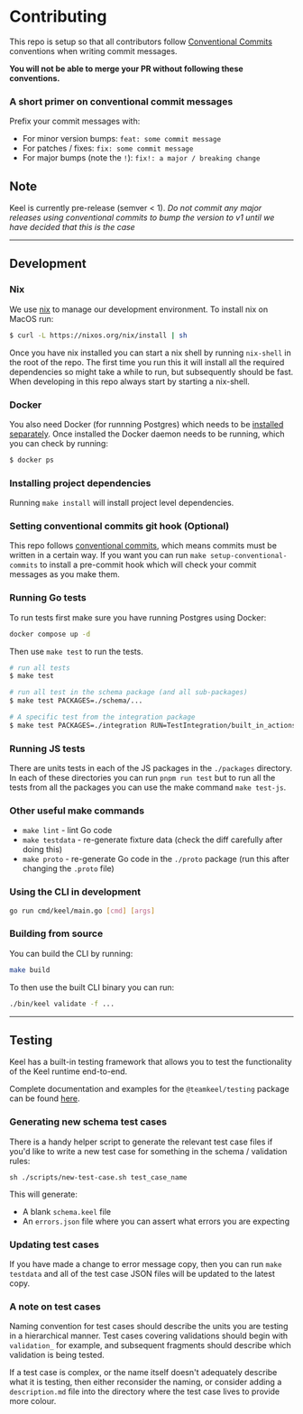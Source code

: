 # Contributing

This repo is setup so that all contributors follow [Conventional Commits](https://www.conventionalcommits.org/en/v1.0.0/) conventions when writing commit messages.

__You will not be able to merge your PR without following these conventions.__

### A short primer on conventional commit messages

Prefix your commit messages with:

- For minor version bumps: `feat: some commit message`
- For patches / fixes: `fix: some commit message`
- For major bumps (note the `!`): `fix!: a major / breaking change`

## Note

Keel is currently pre-release (semver < 1). _Do not commit any major releases using conventional commits to bump the version to v1 until we have decided that
this is the case_

---

## Development

### Nix

We use [nix](https://nix.dev/) to manage our development environment. To install
nix on MacOS run:

```sh
$ curl -L https://nixos.org/nix/install | sh
```

Once you have nix installed you can start a nix shell by running `nix-shell` in
the root of the repo. The first time you run this it will install all the
required dependencies so might take a while to run, but subsequently should be
fast. When developing in this repo always start by starting a nix-shell.

### Docker

You also need Docker (for runnning Postgres) which needs to be
[installed separately](https://docs.docker.com/desktop/install/mac-install/).
Once installed the Docker daemon needs to be running, which you can check by
running:

```sh
$ docker ps
```

### Installing project dependencies

Running `make install` will install project level dependencies.

### Setting conventional commits git hook (Optional)

This repo follows
[conventional commits](https://www.conventionalcommits.org/en/v1.0.0/), which
means commits must be written in a certain way. If you want you can run
`make setup-conventional-commits` to install a pre-commit hook which will check
your commit messages as you make them.

### Running Go tests

To run tests first make sure you have running Postgres using Docker:

```sh
docker compose up -d
```

Then use `make test` to run the tests.

```sh
# run all tests
$ make test

# run all test in the schema package (and all sub-packages)
$ make test PACKAGES=./schema/...

# A specific test from the integration package
$ make test PACKAGES=./integration RUN=TestIntegration/built_in_actions
```

### Running JS tests

There are units tests in each of the JS packages in the `./packages` directory.
In each of these directories you can run `pnpm run test` but to run all the
tests from all the packages you can use the make command `make test-js`.

### Other useful make commands

- `make lint` - lint Go code
- `make testdata` - re-generate fixture data (check the diff carefully after
  doing this)
- `make proto` - re-generate Go code in the `./proto` package (run this after
  changing the `.proto` file)

### Using the CLI in development

```bash
go run cmd/keel/main.go [cmd] [args]
```

### Building from source

You can build the CLI by running:

```bash
make build
```

To then use the built CLI binary you can run:

```bash
./bin/keel validate -f ...
```

---

## Testing

Keel has a built-in testing framework that allows you to test the functionality
of the Keel runtime end-to-end.

Complete documentation and examples for the `@teamkeel/testing` package can be
found [here](/testing/package/README.md).

### Generating new schema test cases

There is a handy helper script to generate the relevant test case files if you'd like to write a new test case for something in the schema / validation rules:

```
sh ./scripts/new-test-case.sh test_case_name
```

This will generate:

- A blank `schema.keel` file
- An `errors.json` file where you can assert what errors you are expecting

### Updating test cases

If you have made a change to error message copy, then you can run `make testdata` and all of the test case JSON files will be updated to the latest copy.

### A note on test cases

Naming convention for test cases should describe the units you are testing in a hierarchical manner. Test cases covering validations should begin with `validation_` for example, and subsequent fragments should describe which validation is being tested.

If a test case is complex, or the name itself doesn't adequately describe what it is testing, then either reconsider the naming, or consider adding a `description.md` file into the directory where the test case lives to provide more colour.
